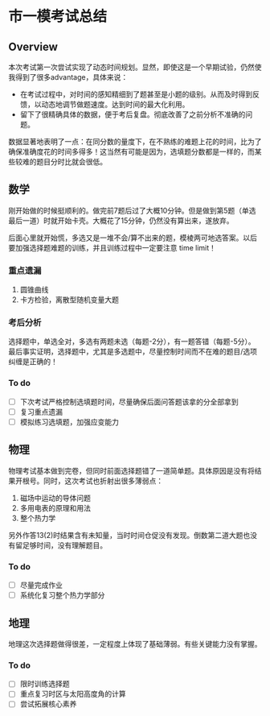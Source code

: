 # 市一模考试总结

## Overview

本次考试第一次尝试实现了动态时间规划。显然，即使这是一个早期试验，仍然使我得到了很多advantage，具体来说：

- 在考试过程中，对时间的感知精细到了题甚至是小题的级别。从而及时得到反馈，以动态地调节做题速度。达到时间的最大化利用。
- 留下了很精确具体的数据，便于考后复盘。彻底改善了之前分析不准确的问题。

数据显著地表明了一点：在同分数的量度下，在不熟练的难题上花的时间，比为了确保准确度花的时间多得多！这当然有可能是因为，选填题分数都是一样的，而某些较难的题目分时比就会很低。

## 数学

刚开始做的时候挺顺利的。做完前7题后过了大概10分钟。但是做到第5题（单选最后一道）时就开始卡壳。大概花了15分钟，仍然没有算出来，遂放弃。

后面心里就开始慌，多选又是一堆不会/算不出来的题，模棱两可地选答案。以后要加强选择题难题的训练，并且训练过程中一定要注意 time limit！

### 重点遗漏

1. 圆锥曲线
2. 卡方检验，离散型随机变量大题

### 考后分析

选择题中，单选全对，多选有两题未选（每题-2分），有一题答错（每题-5分）。最后事实证明，选择题中，尤其是多选题中，尽量控制时间而不在难的题目/选项纠缠是正确的！

### To do

* [ ] 下次考试严格控制选填题时间，尽量确保后面问答题该拿的分全部拿到
* [ ] 复习重点遗漏
* [ ] 模拟练习选填题，加强应变能力

## 物理

物理考试基本做到完卷，但同时前面选择题错了一道简单题。具体原因是没有将结果开根号。同时，这次考试也折射出很多薄弱点：

1. 磁场中运动的导体问题
2. 多用电表的原理和用法
3. 整个热力学

另外作答13(2)时结果含有未知量，当时时间仓促没有发现。倒数第二道大题也没有留足够时间，没有理解题目。

### To do

* [ ] 尽量完成作业
* [ ] 系统化复习整个热力学部分

## 地理

地理这次选择题做得很差，一定程度上体现了基础薄弱。有些关键能力没有掌握。

### To do

* [ ] 限时训练选择题
* [ ] 重点复习时区与太阳高度角的计算
* [ ] 尝试拓展核心素养
